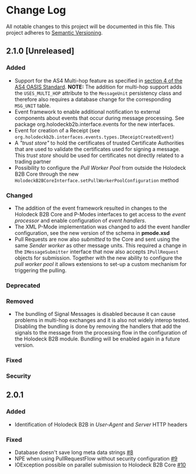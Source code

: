 # Change Log
All notable changes to this project will be documented in this file.
This project adheres to [Semantic Versioning](http://semver.org/).

## 2.1.0 [Unreleased]
### Added
* Support for the AS4 Multi-hop feature as specified in [section 4 of the AS4 OASIS Standard](http://docs.oasis-open.org/ebxml-msg/ebms/v3.0/profiles/AS4-profile/v1.0/os/AS4-profile-v1.0-os.html#__RefHeading__21622_149522555).
**NOTE:** The addition for multi-hop support adds the `USES_MULTI_HOP` attribute to the `MessageUnit` persistency class 
and therefore also requires a database change for the corresponding `MSG_UNIT` table. 
* Event framework to enable additional notification to external components about events that occur during message 
processing. See package org.holodeckb2b.interface.events for the new interfaces. 
* Event for creation of a Receipt (see `org.holodeckb2b.interfaces.events.types.IReceiptCreatedEvent`)
* A _"trust store"_ to hold the certificates of trusted Certificate Authorities that are used to validate the certificates
used for signing a message. This _trust store_ should be used for certificates not directly related to a trading partner
* Possibility to configure the _Pull Worker Pool_ from outside the Holodeck B2B Core through the new 
  `HolodeckB2BCoreInterface.setPullWorkerPoolConfiguration` method 

### Changed
* The addition of the event framework resulted in changes to the Holodeck B2B Core and P-Modes interfaces to get access 
    to the _event processor_ and enable configuration of _event handlers_.
* The XML P-Mode implementation was changed to add the event handler configuration, see the new version of the schema in 
    **pmode.xsd**
* Pull Requests are now also _submitted_ to the Core and sent using the same _Sender worker_ as other message units. This 
  required a change in the `IMessageSubmitter` interface that now also accepts `IPullRequest` objects for submission.
  Together with the new ability to configure the _pull worker pool_ it allows extensions to set-up a custom mechanism 
  for triggering the pulling.

### Deprecated 

### Removed 
* The bundling of Signal Messages is disabled because it can cause problems in multi-hop exchanges and it is also not
widely interop tested. Disabling the bundling is done by removing the handlers that add the signals to the message
from the processing flow in the configuration of the Holodeck B2B module. Bundling will be enabled again in a future 
version.

### Fixed 

### Security

## 2.0.1
### Added
* Identification of Holodeck B2B in _User-Agent_ and _Server_ HTTP headers

### Fixed 
* Database doesn't save long meta data strings [#8](https://github.com/holodeck-b2b/Holodeck-B2B/issues/8)
* NPE when using PullRequestFlow without security configuration [#9](https://github.com/holodeck-b2b/Holodeck-B2B/issues/9)  
* IOException possible on parallel submission to Holodeck B2B Core [#10](https://github.com/holodeck-b2b/Holodeck-B2B/issues/10)

